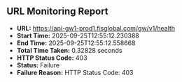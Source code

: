 ## URL Monitoring Report

- **URL:** https://api-gw1-prod1.fisglobal.com/gw/v1/health
- **Start Time:** 2025-09-25T12:55:12.230388
- **End Time:** 2025-09-25T12:55:12.558668
- **Total Time Taken:** 0.32828 seconds
- **HTTP Status Code:** 403
- **Status:** Failure
- **Failure Reason:** HTTP Status Code: 403
